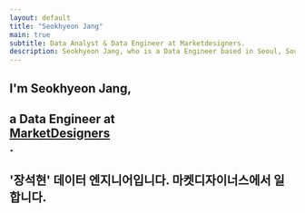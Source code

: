 ```yaml
---
layout: default
title: "Seokhyeon Jang"
main: true
subtitle: Data Analyst & Data Engineer at Marketdesigners.
description: Seokhyeon Jang, who is a Data Engineer based in Seoul, South Korea. | '장석현' 데이터 엔지니어입니다. 마켓디자이너스에서 일합니다.
---
```


<div class="intro-animation">
<section class="explanation">
    <h1 class="intro">
    I'm Seokhyeon Jang,
    </h1>
    <h1 class="intro">a Data Engineer at 
        <div class="intro-link">
            <a class="transition" href="https://marketdesigners.com/" target="_blank">
                MarketDesigners
            </a>
            <div class="underline-mask transition"></div>
            <div class="underline"></div>
        </div>.
    </h1>
    <h2 class="intro">'장석현' 데이터 엔지니어입니다. 마켓디자이너스에서 일합니다.</h2>
</section>
</div>




